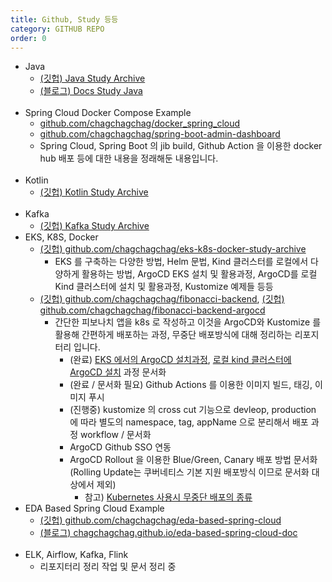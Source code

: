 ```yaml
---
title: Github, Study 등등
category: GITHUB REPO
order: 0
---
```



- Java
  - [(깃헙) Java Study Archive](https://github.com/chagchagchag/java-study-archive)
  - [(블로그) Docs Study Java](https://chagchagchag.github.io/docs-study-java/)
  <br>
- Spring Cloud Docker Compose Example
  - [github.com/chagchagchag/docker_spring_cloud](https://github.com/chagchagchag/docker_spring_cloud)
  - [github.com/chagchagchag/spring-boot-admin-dashboard](https://github.com/chagchagchag/spring-boot-admin-dashboard)
  - Spring Cloud, Spring Boot 의 jib build, Github Action 을 이용한 docker hub 배포 등에 대한 내용을 정래해둔 내용입니다.
  <br>
- Kotlin
  - [(깃헙) Kotlin Study Archive](https://github.com/chagchagchag/kotlin-study-archive)
  <br>
- Kafka
  - [(깃헙) Kafka Study Archive](https://github.com/chagchagchag/kafka-study-archive/tree/main)
- EKS, K8S, Docker
  - [(깃헙) github.com/chagchagchag/eks-k8s-docker-study-archive](https://github.com/chagchagchag/eks-k8s-docker-study-archive)
    - EKS 를 구축하는 다양한 방법, Helm 문법, Kind 클러스터를 로컬에서 다양하게 활용하는 방법, ArgoCD EKS 설치 및 활용과정, ArgoCD를 로컬 Kind 클러스터에 설치 및 활용과정, Kustomize 예제들 등등
  - [(깃헙) github.com/chagchagchag/fibonacci-backend](https://github.com/chagchagchag/fibonacci-backend), [(깃헙) github.com/chagchagchag/fibonacci-backend-argocd](https://github.com/chagchagchag/fibonacci-backend-argocd)
    - 간단한 피보나치 앱을 k8s 로 작성하고 이것을 ArgoCD와 Kustomize 를 활용해 간편하게 배포하는 과정, 무중단 배포방식에 대해 정리하는 리포지터리 입니다.
      - (완료) [EKS 에서의 ArgoCD 설치과정](https://github.com/chagchagchag/eks-k8s-docker-study-archive/tree/main/eks-by-argocd), [로컬 kind 클러스터에 ArgoCD 설치](https://github.com/chagchagchag/eks-k8s-docker-study-archive/blob/main/kind-cluster/local%20kind%20%ED%81%B4%EB%9F%AC%EC%8A%A4%ED%84%B0%20%ED%99%98%EA%B2%BD%EC%97%90%20ArgoCD%20%EC%84%A4%EC%B9%98.md) 과정 문서화
      - (완료 / 문서화 필요) Github Actions 를 이용한 이미지 빌드, 태깅, 이미지 푸시
      - (진행중) kustomize 의 cross cut 기능으로 devleop, production 에 따라 별도의 namespace, tag, appName 으로 분리해서 배포 과정 workflow / 문서화
      - ArgoCD Github SSO 연동 
      - ArgoCD Rollout 을 이용한 Blue/Green, Canary 배포 방법 문서화 (Rolling Update는 쿠버네티스 기본 지원 배포방식 이므로 문서화 대상에서 제외) 
        - 참고) [Kubernetes 사용시 무중단 배포의 종류](https://github.com/chagchagchag/eks-k8s-docker-study-archive/blob/main/%EB%AC%B4%EC%A4%91%EB%8B%A8%EB%B0%B0%ED%8F%AC/Kubernetes%20%EC%82%AC%EC%9A%A9%EC%8B%9C%20%EB%AC%B4%EC%A4%91%EB%8B%A8%EB%B0%B0%ED%8F%AC%EC%9D%98%20%EC%A2%85%EB%A5%98.md)
- EDA Based Spring Cloud Example
  - [(깃헙) github.com/chagchagchag/eda-based-spring-cloud](https://github.com/chagchagchag/eda-based-spring-cloud)
  - [(블로그) chagchagchag.github.io/eda-based-spring-cloud-doc](https://chagchagchag.github.io/eda-based-spring-cloud-doc/)
  <br>
- ELK, Airflow, Kafka, Flink
  - 리포지터리 정리 작업 및 문서 정리 중 

